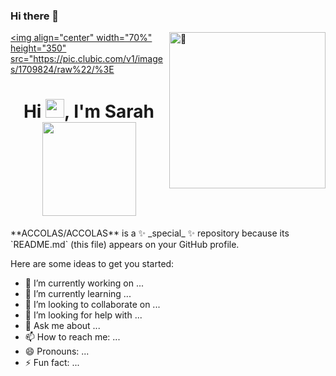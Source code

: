 ### Hi there 👋

<img align="right" width="250" alt="🦑" src="https://count.getloli.com/get/@ACCOLAS?theme=rule34%22%3E">

<a href="#"><img align="center" width="70%" height="350" src="https://pic.clubic.com/v1/images/1709824/raw%22/%3E</a>
<br/>
<h1 align="center">Hi <img src="https://raw.githubusercontent.com/MartinHeinz/MartinHeinz/master/wave.gif" width="30px">, I'm Sarah
<img width="150" src="https://weather-icon.journeyad.repl.co/@paris?v=1" align="center">
</h1>
**ACCOLAS/ACCOLAS** is a ✨ _special_ ✨ repository because its `README.md` (this file) appears on your GitHub profile.

Here are some ideas to get you started:

- 🔭 I’m currently working on ...
- 🌱 I’m currently learning ...
- 👯 I’m looking to collaborate on ...
- 🤔 I’m looking for help with ...
- 💬 Ask me about ...
- 📫 How to reach me: ...
- 😄 Pronouns: ...
- ⚡ Fun fact: ...

